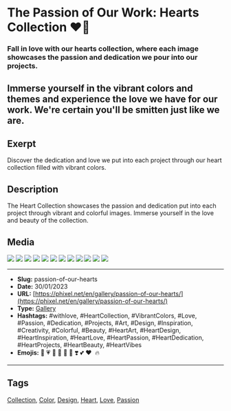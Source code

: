 # The Passion of Our Work: Hearts Collection ❤️‍🔥
### Fall in love with our hearts collection, where each image showcases the passion and dedication we pour into our projects.
Immerse yourself in the vibrant colors and themes and experience the love we have for our work. We're certain you'll be smitten just like we are.
------------
## Exerpt
Discover the dedication and love we put into each project through our heart collection filled with vibrant colors.
## Description
The Heart Collection showcases the passion and dedication put into each project through vibrant and colorful images. Immerse yourself in the love and beauty of the collection.
## Media
<img src="media/4b95bf08/heart-planet.jpg">
<img src="media/a2aecbee/heart-crissalyss.jpg">
<img src="media/291467da/heart-jing-jang.jpg">
<img src="media/8fe52bfc/heart-cyber.jpg">
<img src="media/3431be52/heart-universe.jpg">
<img src="media/05f4f466/heart-white.jpg">
<img src="media/fbc3d298/heart-float.jpg">
<img src="media/c3b83d0a/heart-black.jpg">
<img src="media/1c1d1fb3/heart-veins.jpg">
<img src="media/ece90aa9/heart-autum.jpg">
<img src="media/9e56fb15/heart-pets.jpg">
<img src="media/49eaca53/heart-birds.jpg">

------------
- **Slug:** passion-of-our-hearts
- **Date:** 30/01/2023
- **URL:** [https://phixel.net/en/gallery/passion-of-our-hearts/](https://phixel.net/en/gallery/passion-of-our-hearts/)
- **Type:** [Gallery](#gallery)
- **Hashtags:** #withlove, #HeartCollection, #VibrantColors, #Love, #Passion, #Dedication, #Projects, #Art, #Design, #Inspiration, #Creativity, #Colorful, #Beauty, #HeartArt, #HeartDesign, #HeartInspiration, #HeartLove, #HeartPassion, #HeartDedication, #HeartProjects, #HeartBeauty, #HeartVibes
- **Emojis:** 💖 💗 🥰 💞 💜 💓 ❣️ 💕 ❤️ ️‍ 🔥

------------
## Tags
[Collection](#collection), [Color](#color), [Design](#design), [Heart](#heart), [Love](#love), [Passion](#passion)
